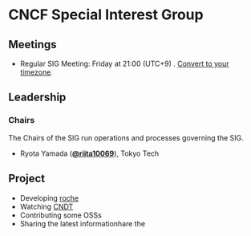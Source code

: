 # CNCF Special Interest Group


## Meetings
* Regular SIG Meeting: Friday at 21:00 (UTC+9) . [Convert to your timezone](http://www.thetimezoneconverter.com/).

## Leadership

### Chairs
The Chairs of the SIG run operations and processes governing the SIG.

* Ryota Yamada  (**[@riita10069](https://github.com/riita10069)**), Tokyo Tech

## Project

- Developing [roche](https://github.com/riita10069/roche)
- Watching [CNDT](https://event.cloudnativedays.jp/)
- Contributing some OSSs
- Sharing the latest informationhare the 
